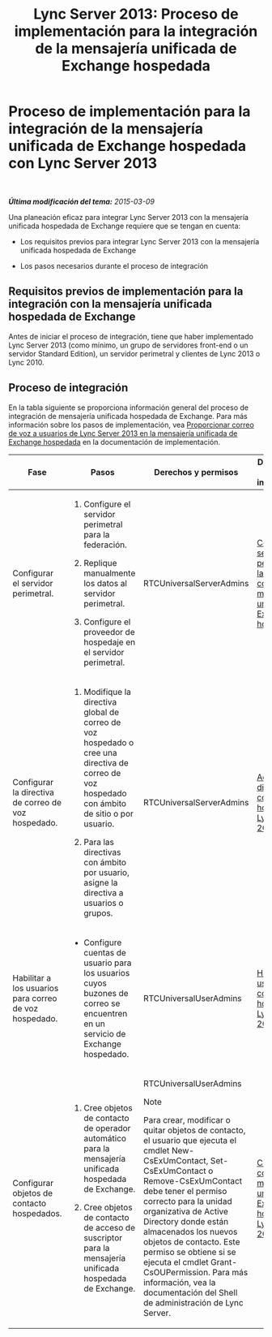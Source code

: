 ﻿---
title: 'Lync Server 2013: Proceso de implementación para la integración de la mensajería unificada de Exchange hospedada'
TOCTitle: Proceso de implementación para la integración de la mensajería unificada de Exchange hospedada con Lync Server
ms:assetid: dbec9c38-7f66-419d-b8c3-c61380052cac
ms:mtpsurl: https://technet.microsoft.com/es-es/library/Gg398968(v=OCS.15)
ms:contentKeyID: 48276874
ms.date: 01/07/2017
mtps_version: v=OCS.15
ms.translationtype: HT
---

# Proceso de implementación para la integración de la mensajería unificada de Exchange hospedada con Lync Server 2013

 

_**Última modificación del tema:** 2015-03-09_

Una planeación eficaz para integrar Lync Server 2013 con la mensajería unificada hospedada de Exchange requiere que se tengan en cuenta:

  - Los requisitos previos para integrar Lync Server 2013 con la mensajería unificada hospedada de Exchange

  - Los pasos necesarios durante el proceso de integración

## Requisitos previos de implementación para la integración con la mensajería unificada hospedada de Exchange

Antes de iniciar el proceso de integración, tiene que haber implementado Lync Server 2013 (como mínimo, un grupo de servidores front-end o un servidor Standard Edition), un servidor perimetral y clientes de Lync 2013 o Lync 2010.

## Proceso de integración

En la tabla siguiente se proporciona información general del proceso de integración de mensajería unificada hospedada de Exchange. Para más información sobre los pasos de implementación, vea [Proporcionar correo de voz a usuarios de Lync Server 2013 en la mensajería unificada de Exchange hospedada](lync-server-2013-providing-lync-server-users-voice-mail-on-hosted-exchange-um.md) en la documentación de implementación.


<table>
<colgroup>
<col style="width: 25%" />
<col style="width: 25%" />
<col style="width: 25%" />
<col style="width: 25%" />
</colgroup>
<thead>
<tr class="header">
<th>Fase</th>
<th>Pasos</th>
<th>Derechos y permisos</th>
<th>Documentación de implementación</th>
</tr>
</thead>
<tbody>
<tr class="odd">
<td><p>Configurar el servidor perimetral.</p></td>
<td><ol>
<li><p>Configure el servidor perimetral para la federación.</p></li>
<li><p>Replique manualmente los datos al servidor perimetral.</p></li>
<li><p>Configure el proveedor de hospedaje en el servidor perimetral.</p></li>
</ol></td>
<td><p>RTCUniversalServerAdmins</p></td>
<td><p><a href="lync-server-2013-configure-the-edge-server-for-integration-with-hosted-exchange-um.md">Configurar el servidor perimetral para la integración con la mensajería unificada de Exchange hospedada</a></p></td>
</tr>
<tr class="even">
<td><p>Configurar la directiva de correo de voz hospedado.</p></td>
<td><ol>
<li><p>Modifique la directiva global de correo de voz hospedado o cree una directiva de correo de voz hospedado con ámbito de sitio o por usuario.</p></li>
<li><p>Para las directivas con ámbito por usuario, asigne la directiva a usuarios o grupos.</p></li>
</ol></td>
<td><p>RTCUniversalServerAdmins</p></td>
<td><p><a href="lync-server-2013-manage-hosted-voice-mail-policies.md">Administrar directivas de correo de voz hospedado en Lync Server 2013</a></p></td>
</tr>
<tr class="odd">
<td><p>Habilitar a los usuarios para correo de voz hospedado.</p></td>
<td><ul>
<li><p>Configure cuentas de usuario para los usuarios cuyos buzones de correo se encuentren en un servicio de Exchange hospedado.</p></li>
</ul></td>
<td><p>RTCUniversalUserAdmins</p></td>
<td><p><a href="lync-server-2013-enable-users-for-hosted-voice-mail.md">Habilitar a los usuarios para el correo de voz hospedado en Lync Server 2013</a></p></td>
</tr>
<tr class="even">
<td><p>Configurar objetos de contacto hospedados.</p></td>
<td><ol>
<li><p>Cree objetos de contacto de operador automático para la mensajería unificada hospedada de Exchange.</p></li>
<li><p>Cree objetos de contacto de acceso de suscriptor para la mensajería unificada hospedada de Exchange.</p></li>
</ol></td>
<td><p>RTCUniversalUserAdmins</p>
<div class="alert">

> [!NOTE]
> Para crear, modificar o quitar objetos de contacto, el usuario que ejecuta el cmdlet New-CsExUmContact, Set-CsExUmContact o Remove-CsExUmContact debe tener el permiso correcto para la unidad organizativa de Active Directory donde están almacenados los nuevos objetos de contacto. Este permiso se obtiene si se ejecuta el cmdlet Grant-CsOUPermission. Para más información, vea la documentación del Shell de administración de Lync Server.


</div></td>
<td><p><a href="lync-server-2013-create-contact-objects-for-hosted-exchange-um.md">Crear objetos de contacto para la mensajería unificada de Exchange hospedada en Lync Server 2013</a></p></td>
</tr>
</tbody>
</table>

